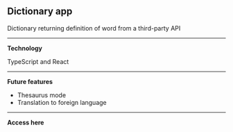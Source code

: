 ## **Dictionary app**

Dictionary returning definition of word from a third-party API

---


**Technology**

TypeScript and React

---

**Future features**

- Thesaurus mode
- Translation to foreign language

---

**Access here**

